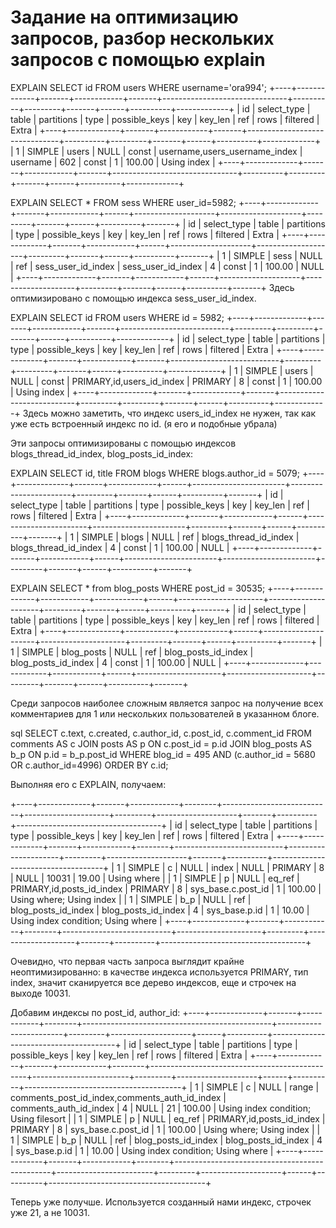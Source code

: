 # Задание на оптимизацию запросов, разбор нескольких запросов с помощью explain

EXPLAIN SELECT id FROM users WHERE username='ora994';
+----+-------------+-------+------------+-------+-------------------------------+----------+---------+-------+------+----------+-------------+
| id | select_type | table | partitions | type  | possible_keys                 | key      | key_len | ref   | rows | filtered | Extra       |
+----+-------------+-------+------------+-------+-------------------------------+----------+---------+-------+------+----------+-------------+
|  1 | SIMPLE      | users | NULL       | const | username,users_username_index | username | 602     | const |    1 |   100.00 | Using index |
+----+-------------+-------+------------+-------+-------------------------------+----------+---------+-------+------+----------+-------------+

EXPLAIN SELECT * FROM sess WHERE user_id=5982;
+----+-------------+-------+------------+------+--------------------+--------------------+---------+-------+------+----------+-------+
| id | select_type | table | partitions | type | possible_keys      | key                | key_len | ref   | rows | filtered | Extra |
+----+-------------+-------+------------+------+--------------------+--------------------+---------+-------+------+----------+-------+
|  1 | SIMPLE      | sess  | NULL       | ref  | sess_user_id_index | sess_user_id_index | 4       | const |    1 |   100.00 | NULL  |
+----+-------------+-------+------------+------+--------------------+--------------------+---------+-------+------+----------+-------+
Здесь оптимизировано с помощью индекса sess_user_id_index.

EXPLAIN SELECT id FROM users WHERE id = 5982;
+----+-------------+-------+------------+-------+---------------------------+---------+---------+-------+------+----------+-------------+
| id | select_type | table | partitions | type  | possible_keys             | key     | key_len | ref   | rows | filtered | Extra       |
+----+-------------+-------+------------+-------+---------------------------+---------+---------+-------+------+----------+-------------+
|  1 | SIMPLE      | users | NULL       | const | PRIMARY,id,users_id_index | PRIMARY | 8       | const |    1 |   100.00 | Using index |
+----+-------------+-------+------------+-------+---------------------------+---------+---------+-------+------+----------+-------------+
Здесь можно заметить, что индекс users_id_index не нужен, так как уже есть встроенный индекс по id. (я его и подобные убрала)

Эти запросы оптимизированы с помощью индексов blogs_thread_id_index, blog_posts_id_index:

EXPLAIN SELECT id, title FROM blogs WHERE blogs.author_id = 5079;
 +----+-------------+-------+------------+------+-----------------------+-----------------------+---------+-------+------+----------+-------+
| id | select_type | table | partitions | type | possible_keys         | key                   | key_len | ref   | rows | filtered | Extra |
+----+-------------+-------+------------+------+-----------------------+-----------------------+---------+-------+------+----------+-------+
|  1 | SIMPLE      | blogs | NULL       | ref  | blogs_thread_id_index | blogs_thread_id_index | 4       | const |    1 |   100.00 | NULL  |
+----+-------------+-------+------------+------+-----------------------+-----------------------+---------+-------+------+----------+-------+

EXPLAIN SELECT * from blog_posts WHERE post_id = 30535;
+----+-------------+------------+------------+------+---------------------+---------------------+---------+-------+------+----------+-------+
| id | select_type | table      | partitions | type | possible_keys       | key                 | key_len | ref   | rows | filtered | Extra |
+----+-------------+------------+------------+------+---------------------+---------------------+---------+-------+------+----------+-------+
|  1 | SIMPLE      | blog_posts | NULL       | ref  | blog_posts_id_index | blog_posts_id_index | 4       | const |    1 |   100.00 | NULL  |
+----+-------------+------------+------------+------+---------------------+---------------------+---------+-------+------+----------+-------+

Среди запросов наиболее сложным является запрос на получение всех комментариев для 1 или нескольких пользователей в указанном блоге.


sql
SELECT c.text, c.created, c.author_id, c.post_id, c.comment_id FROM comments AS c JOIN posts  AS p ON c.post_id = p.id JOIN blog_posts AS b_p ON p.id = b_p.post_id WHERE blog_id = 495 AND (c.author_id = 5680 OR c.author_id=4996) ORDER BY c.id;

Выполняя его с EXPLAIN, получаем:

+----+-------------+-------+------------+--------+---------------------------+---------------------+---------+--------------------+-------+----------+------------------------------------+
| id | select_type | table | partitions | type   | possible_keys             | key                 | key_len | ref                | rows  | filtered | Extra                              |
+----+-------------+-------+------------+--------+---------------------------+---------------------+---------+--------------------+-------+----------+------------------------------------+
|  1 | SIMPLE      | c     | NULL       | index  | NULL                      | PRIMARY             | 8       | NULL               | 10031 |    19.00 | Using where                        |
|  1 | SIMPLE      | p     | NULL       | eq_ref | PRIMARY,id,posts_id_index | PRIMARY             | 8       | sys_base.c.post_id |     1 |   100.00 | Using where; Using index           |
|  1 | SIMPLE      | b_p   | NULL       | ref    | blog_posts_id_index       | blog_posts_id_index | 4       | sys_base.p.id      |     1 |    10.00 | Using index condition; Using where |
+----+-------------+-------+------------+--------+---------------------------+---------------------+---------+--------------------+-------+----------+------------------------------------+

Очевидно, что первая часть запроса выглядит крайне неоптимизированно: в качестве индекса используется PRIMARY, тип index, значит сканируется все дерево индексов, еще и строчек на выходе 10031.

Добавим индексы по post_id, author_id:
+----+-------------+-------+------------+--------+-----------------------------------------------+------------------------+---------+--------------------+------+----------+---------------------------------------+
| id | select_type | table | partitions | type   | possible_keys                                 | key                    | key_len | ref                | rows | filtered | Extra                                 |
+----+-------------+-------+------------+--------+-----------------------------------------------+------------------------+---------+--------------------+------+----------+---------------------------------------+
|  1 | SIMPLE      | c     | NULL       | range  | comments_post_id_index,comments_auth_id_index | comments_auth_id_index | 4       | NULL               |   21 |   100.00 | Using index condition; Using filesort |
|  1 | SIMPLE      | p     | NULL       | eq_ref | PRIMARY,id,posts_id_index                     | PRIMARY                | 8       | sys_base.c.post_id |    1 |   100.00 | Using where; Using index              |
|  1 | SIMPLE      | b_p   | NULL       | ref    | blog_posts_id_index                           | blog_posts_id_index    | 4       | sys_base.p.id      |    1 |    10.00 | Using index condition; Using where    |
+----+-------------+-------+------------+--------+-----------------------------------------------+------------------------+---------+--------------------+------+----------+---------------------------------------+

Теперь уже получше. Используется созданный нами индекс, строчек уже 21, а не 10031.



